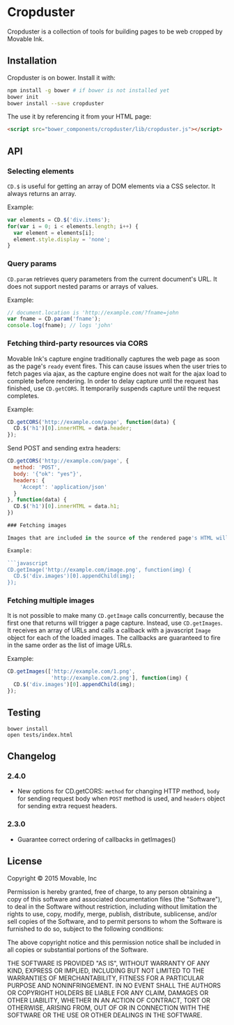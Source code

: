 # Cropduster

Cropduster is a collection of tools for building pages to be web cropped by
Movable Ink.

## Installation

Cropduster is on bower. Install it with:

```bash
npm install -g bower # if bower is not installed yet
bower init
bower install --save cropduster
```

The use it by referencing it from your HTML page:

```html
<script src="bower_components/cropduster/lib/cropduster.js"></script>
```

## API

### Selecting elements

`CD.$` is useful for getting an array of DOM elements via a CSS selector. It always returns an array.

Example:

```javascript
var elements = CD.$('div.items');
for(var i = 0; i < elements.length; i++) {
  var element = elements[i];
  element.style.display = 'none';
}
```

### Query params

`CD.param` retrieves query parameters from the current document's URL. It does not support nested params or arrays of values.

Example:

```javascript
// document.location is 'http://example.com/?fname=john
var fname = CD.param('fname');
console.log(fname); // logs 'john'
```

### Fetching third-party resources via CORS

Movable Ink's capture engine traditionally captures the web page as soon as the page's `ready` event fires. This can cause issues when the user tries to fetch pages via ajax, as the capture engine does not wait for the ajax load to complete before rendering. In order to delay capture until the request has finished, use `CD.getCORS`. It temporarily suspends capture until the request completes.

Example:

```javascript
CD.getCORS('http://example.com/page', function(data) {
  CD.$('h1')[0].innerHTML = data.header;
});
```

Send POST and sending extra headers:

```javascript
CD.getCORS('http://example.com/page', {
  method: 'POST',
  body: '{"ok": "yes"}',
  headers: {
    'Accept': 'application/json'
  }
}, function(data) {
  CD.$('h1')[0].innerHTML = data.h1;
})

### Fetching images

Images that are included in the source of the rendered page's HTML will always get loaded before the page is captured. However, images injected into the page with javascript will not always finish loading before the page is captured. To ensure the capture happens afterwards, use `CD.getImage`. It takes an image URL and calls a callback with a javascript `Image` that can be placed on the page.

Example:

```javascript
CD.getImage('http://example.com/image.png', function(img) {
  CD.$('div.images')[0].appendChild(img);
});
```

### Fetching multiple images

It is not possible to make many `CD.getImage` calls concurrently, because the first one that returns will trigger a page capture. Instead, use `CD.getImages`. It receives an array of URLs and calls a callback with a javascript `Image` object for each of the loaded images. The callbacks are guaranteed to fire in the same order as the list of image URLs.

Example:

```javascript
CD.getImages(['http://example.com/1.png',
              'http://example.com/2.png'], function(img) {
  CD.$('div.images')[0].appendChild(img);
});
```

## Testing

    bower install
    open tests/index.html

## Changelog

### 2.4.0
  * New options for CD.getCORS: `method` for changing HTTP method, `body` for sending request body when `POST` method is used, and `headers` object for sending extra request headers.

### 2.3.0
  * Guarantee correct ordering of callbacks in getImages()

## License

Copyright &copy; 2015 Movable, Inc

Permission is hereby granted, free of charge, to any person obtaining a copy of
this software and associated documentation files (the "Software"), to deal in
the Software without restriction, including without limitation the rights to
use, copy, modify, merge, publish, distribute, sublicense, and/or sell copies
of the Software, and to permit persons to whom the Software is furnished to do
so, subject to the following conditions:

The above copyright notice and this permission notice shall be included in all
copies or substantial portions of the Software.

THE SOFTWARE IS PROVIDED "AS IS", WITHOUT WARRANTY OF ANY KIND, EXPRESS OR
IMPLIED, INCLUDING BUT NOT LIMITED TO THE WARRANTIES OF MERCHANTABILITY,
FITNESS FOR A PARTICULAR PURPOSE AND NONINFRINGEMENT. IN NO EVENT SHALL THE
AUTHORS OR COPYRIGHT HOLDERS BE LIABLE FOR ANY CLAIM, DAMAGES OR OTHER
LIABILITY, WHETHER IN AN ACTION OF CONTRACT, TORT OR OTHERWISE, ARISING FROM,
OUT OF OR IN CONNECTION WITH THE SOFTWARE OR THE USE OR OTHER DEALINGS IN THE
SOFTWARE.
